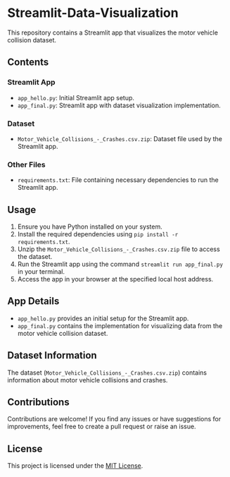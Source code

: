 # Streamlit-Data-Visualization

This repository contains a Streamlit app that visualizes the motor vehicle collision dataset.

## Contents

### Streamlit App
- `app_hello.py`: Initial Streamlit app setup.
- `app_final.py`: Streamlit app with dataset visualization implementation.

### Dataset
- `Motor_Vehicle_Collisions_-_Crashes.csv.zip`: Dataset file used by the Streamlit app.

### Other Files
- `requirements.txt`: File containing necessary dependencies to run the Streamlit app.

## Usage

1. Ensure you have Python installed on your system.
2. Install the required dependencies using `pip install -r requirements.txt`.
3. Unzip the `Motor_Vehicle_Collisions_-_Crashes.csv.zip` file to access the dataset.
4. Run the Streamlit app using the command `streamlit run app_final.py` in your terminal.
5. Access the app in your browser at the specified local host address.

## App Details

- `app_hello.py` provides an initial setup for the Streamlit app.
- `app_final.py` contains the implementation for visualizing data from the motor vehicle collision dataset.

## Dataset Information

The dataset (`Motor_Vehicle_Collisions_-_Crashes.csv.zip`) contains information about motor vehicle collisions and crashes.

## Contributions

Contributions are welcome! If you find any issues or have suggestions for improvements, feel free to create a pull request or raise an issue.

## License

This project is licensed under the [MIT License](LICENSE).

